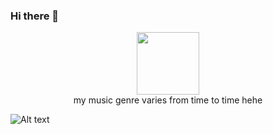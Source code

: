 ### Hi there 👋

<div id="header" align="center">
  <img src="https://media.giphy.com/media/M9gbBd9nbDrOTu1Mqx/giphy.gif" width="100"/><br>
  my music genre varies from time to time hehe
</div>

![Alt text](https://spotify-recently-played-readme.vercel.app/api?user=21hw3yy2hkys75f4lx6z2jc3q)
